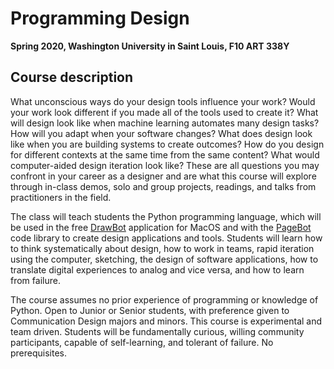 # Programming Design
__Spring 2020, Washington University in Saint Louis, F10 ART 338Y__

## Course description
What unconscious ways do your design tools influence your work? Would your work look different if you made all of the tools used to create it? What will design look like when machine learning automates many design tasks? How will you adapt when your software changes? What does design look like when you are building systems to create outcomes? How do you design for different contexts at the same time from the same content? What would computer-aided design iteration look like? These are all questions you may confront in your career as a designer and are what this course will explore through in-class demos, solo and group projects, readings, and talks from practitioners in the field. 

The class will teach students the Python programming language, which will be used in the free [DrawBot](http://www.drawbot.com) application for MacOS and with the [PageBot](http://pagebot.io) code library to create design applications and tools. Students will learn how to think systematically about design, how to work in teams, rapid iteration using the computer, sketching, the design of software applications, how to translate digital experiences to analog and vice versa, and how to learn from failure. 

The course assumes no prior experience of programming or knowledge of Python. Open to Junior or Senior students, with preference given to Communication Design majors and minors. This course is experimental and team driven. Students will be fundamentally curious, willing community participants, capable of self-learning, and tolerant of failure. No prerequisites. 
